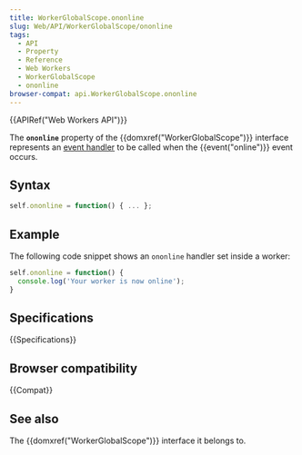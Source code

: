 ```yaml
---
title: WorkerGlobalScope.ononline
slug: Web/API/WorkerGlobalScope/ononline
tags:
  - API
  - Property
  - Reference
  - Web Workers
  - WorkerGlobalScope
  - ononline
browser-compat: api.WorkerGlobalScope.ononline
---
```

{{APIRef("Web Workers API")}}

The **`ononline`** property of the {{domxref("WorkerGlobalScope")}} interface represents an [event handler](/en-US/docs/Web/Events/Event_handlers) to be called when the {{event("online")}} event occurs.

## Syntax

```js
self.ononline = function() { ... };
```

## Example

The following code snippet shows an `ononline` handler set inside a worker:

```js
self.ononline = function() {
  console.log('Your worker is now online');
}
```

## Specifications

{{Specifications}}

## Browser compatibility

{{Compat}}

## See also

The {{domxref("WorkerGlobalScope")}} interface it belongs to.
